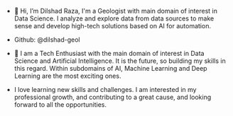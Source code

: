 - 👋 Hi, I’m Dilshad Raza, I'm a Geologist with main domain of interest in Data Science. I analyze and explore data from data sources to make sense and develop high-tech solutions based on AI for automation.

- Github: @dilshad-geol

- 👀 I am a Tech Enthusiast with the main domain of interest in Data Science and Artificial Intelligence. It is the future, so building my skills in this regard. Within subdomains of AI, Machine Learning and Deep Learning are the most exciting ones.

- I love learning new skills and challenges. I am interested in my professional growth, and contributing to a great cause, and looking forward to all the opportunities.

<!---
dilshad-geol/dilshad-geol is a ✨ special ✨ repository because its `README.md` (this file) appears on your GitHub profile.
You can click the Preview link to take a look at your changes.
--->
